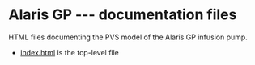 # Alaris GP --- documentation files
HTML files documenting the PVS model of the Alaris GP infusion pump.

* [index.html](https://github.com/haslab/hcispecs/edit/master/alarisgp-tse/docs/index.html) is the top-level file

